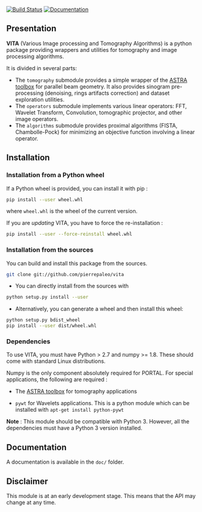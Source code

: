 [![Build Status](https://travis-ci.org/pierrepaleo/vita.svg?branch=master)](https://travis-ci.org/pierrepaleo/vita/)
[![Documentation](https://readthedocs.org/projects/vita/badge/?version=latest)](http://vita.readthedocs.org/en/latest/)

## Presentation


**VITA** (Various Image processing and Tomography Algorithms) is a python package providing
wrappers and utilities for tomography and image processing algorithms.

It is divided in several parts:

- The ``tomography`` submodule provides a simple wrapper of the [ASTRA toolbox](https://github.com/astra-toolbox/astra-toolbox/) for parallel beam geometry. It also provides sinogram pre-processing (denoising, rings artifacts correction) and dataset exploration utilities.
- The ``operators`` submodule implements various linear operators: FFT, Wavelet Transform, Convolution, tomographic projector, and other image operators.
- The ``algorithms`` submodule provides proximal algorithms (FISTA, Chambolle-Pock) for minimizing an objective function involving a linear operator.




## Installation

### Installation from a Python wheel

If a Python wheel is provided, you can install it with pip :

```bash
pip install --user wheel.whl
```

where ``wheel.whl`` is the wheel of the current version.

If you are *updating* VITA, you have to force the re-installation :

```bash
pip install --user --force-reinstall wheel.whl
```


### Installation from the sources


You can build and install this package from the sources.

```bash
git clone git://github.com/pierrepaleo/vita
```
* You can directly install from the sources with

```bash
python setup.py install --user
```

* Alternatively, you can generate a wheel and then install this wheel:

```bash
python setup.py bdist_wheel
pip install --user dist/wheel.whl
```


### Dependencies

To use VITA, you must have Python > 2.7 and numpy >= 1.8. These should come with standard Linux distributions.

Numpy is the only component absolutely required for PORTAL. For special applications, the following are required :

   * The [ASTRA toolbox](https://github.com/astra-toolbox/astra-toolbox/) for tomography applications

   * ``pywt`` for Wavelets applications. This is a python module which can be installed with ``apt-get install python-pywt``



**Note** : This module should be compatible with Python 3. However, all the dependencies must have a Python 3 version installed.


## Documentation

A documentation is available in the ``doc/`` folder.


## Disclaimer

This module is at an early development stage. This means that the API may change at any time.



